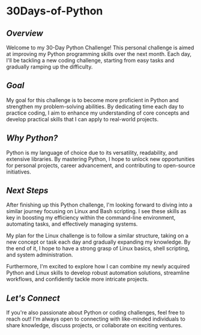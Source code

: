 # 30Days-of-Python

## *Overview*

Welcome to my 30-Day Python Challenge! This personal challenge is aimed at improving my Python programming skills over the next month. Each day, I'll be tackling a new coding challenge, starting from easy tasks and gradually ramping up the difficulty.

## *Goal*

My goal for this challenge is to become more proficient in Python and strengthen my problem-solving abilities. By dedicating time each day to practice coding, I aim to enhance my understanding of core concepts and develop practical skills that I can apply to real-world projects.

## *Why Python?*

Python is my language of choice due to its versatility, readability, and extensive libraries. By mastering Python, I hope to unlock new opportunities for personal projects, career advancement, and contributing to open-source initiatives.

## *Next Steps*

After finishing up this Python challenge, I'm looking forward to diving into a similar journey focusing on Linux and Bash scripting. I see these skills as key in boosting my efficiency within the command-line environment, automating tasks, and effectively managing systems.

My plan for the Linux challenge is to follow a similar structure, taking on a new concept or task each day and gradually expanding my knowledge. By the end of it, I hope to have a strong grasp of Linux basics, shell scripting, and system administration.

Furthermore, I'm excited to explore how I can combine my newly acquired Python and Linux skills to develop robust automation solutions, streamline workflows, and confidently tackle more intricate projects.

## *Let's Connect*
If you're also passionate about Python or coding challenges, feel free to reach out! I'm always open to connecting with like-minded individuals to share knowledge, discuss projects, or collaborate on exciting ventures.
